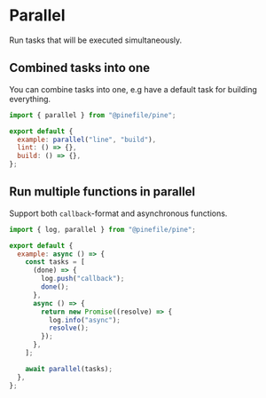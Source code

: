 # Parallel

Run tasks that will be executed simultaneously.

## Combined tasks into one

You can combine tasks into one, e.g have a default task for building everything.

```js
import { parallel } from "@pinefile/pine";

export default {
  example: parallel("line", "build"),
  lint: () => {},
  build: () => {},
};
```

## Run multiple functions in parallel

Support both `callback`-format and asynchronous functions.

```js
import { log, parallel } from "@pinefile/pine";

export default {
  example: async () => {
    const tasks = [
      (done) => {
        log.push("callback");
        done();
      },
      async () => {
        return new Promise((resolve) => {
          log.info("async");
          resolve();
        });
      },
    ];

    await parallel(tasks);
  },
};
```
